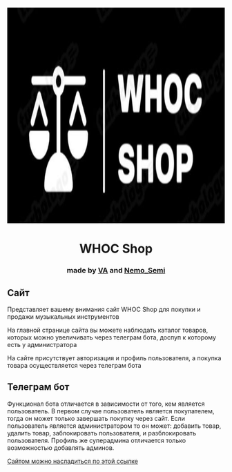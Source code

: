 <p align="center"><img src="static/img/WHOC_Shop.jpg" height="500"/></p>
<h1 align="center">WHOC Shop</h1>
<h3 align="center">made by <a href="https://github.com/VA-CYBER-DOC" target="_blank">VA</a>  and <a href="https://github.com/NeMoSemi" target="_blank">Nemo_Semi</a></h3>
<a>
<h2>Сайт</h2>
<p>Представляет вашему внимания сайт WHOC Shop для покупки и продажи музыкальных инструментов</p>
<p>На главной странице сайта вы можете наблюдать каталог товаров, которых можно увеличивать через телеграм бота, доспуп к которому есть у администратора</p>
<p>На сайте присутствует авторизация и профиль пользователя, а покупка товара осуществляется через телеграм бота</p>
<h2>Телеграм бот</h2>
<p>Функционал бота отличается в зависимости от того, кем является пользователь. В первом случае пользователь является покупателем, тогда он может только завершать покупку через сайт. Если пользователь является администратором то он может: добавить товар, удалить товар, заблокировать пользователя, и разблокировать пользователя. Профиль же суперадмина отличается только возможностью добавлять админов.</p>
<a href='https://lowly-gossamer-porch.glitch.me/templates/creators.html'>Сайтом можно насладиться по этой ссылке</a>
</a>
